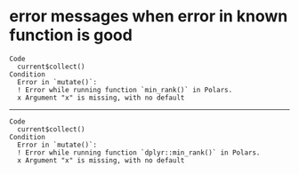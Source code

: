 # error messages when error in known function is good

    Code
      current$collect()
    Condition
      Error in `mutate()`:
      ! Error while running function `min_rank()` in Polars.
      x Argument "x" is missing, with no default

---

    Code
      current$collect()
    Condition
      Error in `mutate()`:
      ! Error while running function `dplyr::min_rank()` in Polars.
      x Argument "x" is missing, with no default

